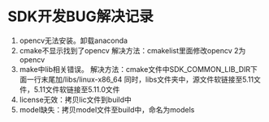 # SDK开发BUG解决记录
1. opencv无法安装。卸载anaconda
2. cmake不显示找到了opencv
   解决方法：cmakelist里面修改opencv 2为 opencv
3. make中lib相关错误。
   解决方法：cmake文件中SDK_COMMON_LIB_DIR下面一行末尾加/libs/linux-x86_64
    同时，libs文件夹中，源文件软链接至5.11文件，5.11文件软链接至5.11.0文件
4. license无效：拷贝lic文件到build中
5. model缺失：拷贝model文件至build中，命名为models
